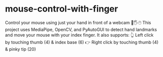 # mouse-control-with-finger
Control your mouse using just your hand in front of a webcam 🤯🖐️🖱️ This project uses MediaPipe, OpenCV, and PyAutoGUI to detect hand landmarks and move your mouse with your index finger. It also supports:  👆 Left click by touching thumb (4) & index base (6)  👉 Right click by touching thumb (4) & pinky tip (20)
